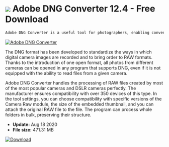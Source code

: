 # ![](https://cdn.softexe.net/static/icon/9/adobe-dng-converter-8707.png) Adobe DNG Converter 12.4 - Free Download

```sh
Adobe DNG Converter is a useful tool for photographers, enabling convenient conversion of RAW files from various types of digital cameras to the Universal Digital Negative (DNG) format developed and developed by Adobe. With files of this type you can work in Camera Raw, Lightroom and many other programs for photographers.
```
[![Adobe DNG Converter](https://gallery.dpcdn.pl/imgc/Tools/60423/g_-_420x350_1.5_-_x20150729140917_0.png)](https://softexe.net/win/multimedia/graphics-editors/adobe-dng-converter:hgRg.html)

The DNG format has been developed to standardize the ways in which digital camera images are recorded and to bring order to RAW formats. Thanks to the introduction of one open format, all photos from different cameras can be opened in any program that supports DNG, even if it is not equipped with the ability to read files from a given camera.
 
 Adobe DNG Converter handles the processing of RAW files created by most of the most popular cameras and DSLR cameras perfectly. The manufacturer ensures compatibility with over 350 devices of this type. In the tool settings, you can choose compatibility with specific versions of the Camera Raw module, the size of the embedded thumbnail, and you can attach the original RAW file to the file. The program can process whole folders in bulk, preserving their structure.


- **Update:** Aug 18 2020
- **File size:** 471.31 MB

[![Download](https://cdn.softexe.net/static/img/download.png)](https://softexe.net/win/multimedia/graphics-editors/adobe-dng-converter:hgRg.html)

